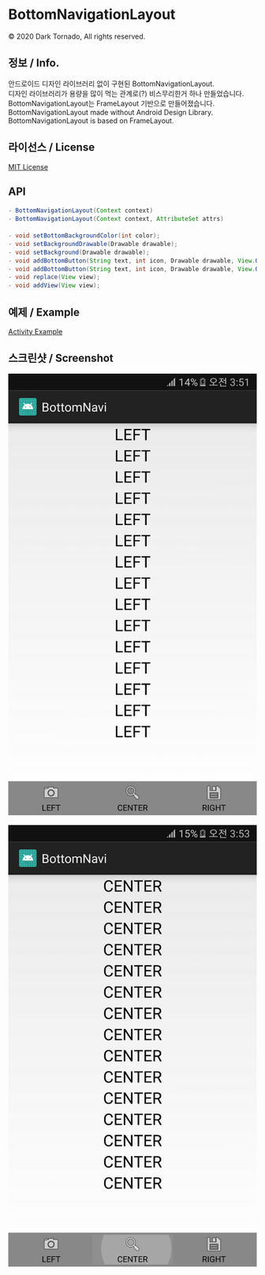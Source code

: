 # BottomNavigationLayout

© 2020 Dark Tornado, All rights reserved.

## 정보 / Info.
안드로이드 디자인 라이브러리 없이 구현된 BottomNavigationLayout.<br>
디자인 라이브러리가 용량을 많이 먹는 관계로(?) 비스무리한거 하나 만들었습니다.<br>
BottomNavigationLayout는 FrameLayout 기반으로 만들어졌습니다.<br>
BottomNavigationLayout made without Android Design Library.<br>
BottomNavigationLayout is based on FrameLayout.

## 라이선스 / License
[MIT License](https://github.com/DarkTornado/BottomNavigationLayout/blob/master/LICENSE)

## API
```java
- BottomNavigationLayout(Context context)
- BottomNavigationLayout(Context context, AttributeSet attrs)

- void setBottomBackgroundColor(int color);
- void setBackgroundDrawable(Drawable drawable);
- void setBackground(Drawable drawable);
- void addBottomButton(String text, int icon, Drawable drawable, View.OnClickListener listener);
- void addBottomButton(String text, int icon, Drawable drawable, View.OnClickListener listener, float textSize, int textColor);
- void replace(View view);
- void addView(View view);
```

## 예제 / Example
[Activity Example](https://github.com/DarkTornado/BottomNavigationLayout/blob/master/Example.java)


## 스크린샷 / Screenshot
<img src="https://raw.githubusercontent.com/DarkTornado/BottomNavigationLayout/master/Screenshot_1.png"><br><br>
<img src="https://raw.githubusercontent.com/DarkTornado/BottomNavigationLayout/master/Screenshot_2.png"><br><br>

